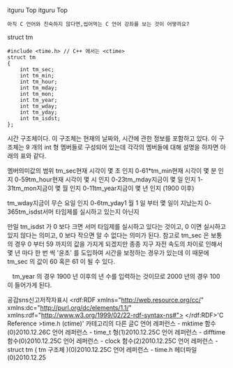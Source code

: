  itguru Top itguru Top

```warning
아직 C 언어와 친숙하지 않다면,씹어먹는 C 언어 강좌를 보는 것이 어떻까요?

```

struct tm

```info
#include <time.h> // C++ 에서는 <ctime>
struct tm
{
    int tm_sec;
    int tm_min;
    int tm_hour;
    int tm_mday;
    int tm_mon;
    int tm_year;
    int tm_wday;
    int tm_yday;
    int tm_isdst;
};
```


시간 구조체이다.
이 구조체는 현재의 날짜와, 시간에 관한 정보를 포함하고 있다. 이 구조체는 9 개의 int 형 멤버들로 구성되어 있는데 각각의 멤버들에 대해 설명을 하자면 아래의 표와 같다.


멤버의미값의 범위
tm_sec현재 시각이 몇 초 인지
0-61*tm_min현재 시각이 몇 분 인지
0-59tm_hour현재 시각이 몇 시 인지
0-23tm_mday지금이 몇 일 인지
1-31tm_mon지금이 몇 월 인지
0-11tm_year지금이 몇 년 인지 (1900 이후)

tm_wday지금이 무슨 요일 인지
0-6tm_yday1 월 1 일 부터 몇 일이 지났는지
0-365tm_isdst서머 타임제를 실시하고 있는지 아닌지


만일 tm_isdst 가 0 보다 크면 서머 타임제를 실시하고 있다는 것이고, 0 이면 실시하고 있지 않다는 의미고, 0 보다 작으면 알 수 없다는 의미가 된다. 참고로 tm_sec 은 보통의 경우 0 부터 59 까지의 값을 가지게 되겠지만 종종 지구 자전 속도의 차이로 인해서 몇 년 마다 한 번 씩 '윤초' 를 도입하여 시간을 보정하는 경우가 있는데 이 때문에 tm_sec 의 값이 60 혹은 61 이 될 수 있다.

   tm_year 의 경우 1900 년 이후의 년 수를 입력하는 것이므로 2000 년의 경우 100 이 들어가게 된다.

공감sns신고저작자표시	<rdf:RDF xmlns="http://web.resource.org/cc/" xmlns:dc="http://purl.org/dc/elements/1.1/" xmlns:rdf="http://www.w3.org/1999/02/22-rdf-syntax-ns#">		<Work rdf:about="">			<license rdf:resource="http://creativecommons.org/licenses/by-fr/2.0/kr/" />		</Work>		<License rdf:about="http://creativecommons.org/licenses/by-fr/">			<permits rdf:resource="http://web.resource.org/cc/Reproduction"/>			<permits rdf:resource="http://web.resource.org/cc/Distribution"/>			<requires rdf:resource="http://web.resource.org/cc/Notice"/>			<requires rdf:resource="http://web.resource.org/cc/Attribution"/>			<permits rdf:resource="http://web.resource.org/cc/DerivativeWorks"/>		</License>	</rdf:RDF>'C Reference >time.h (ctime)' 카테고리의 다른 글C 언어 레퍼런스 - mktime 함수(0)2010.12.26C 언어 레퍼런스 - time_t 형(1)2010.12.25C 언어 레퍼런스 - difftime 함수(0)2010.12.25C 언어 레퍼런스 - clock 함수(2)2010.12.25C 언어 레퍼런스 - struct tm ( tm 구조체 )(0)2010.12.25C 언어 레퍼런스 - time.h 헤더파일(0)2010.12.25

